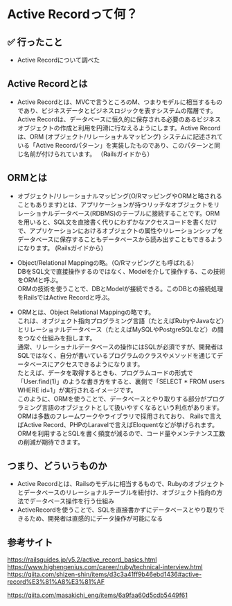 # Active Recordって何？

## ✅ 行ったこと

- Active Recordについて調べた

## Active Recordとは

- Active Recordとは、MVCで言うところのM、つまりモデルに相当するものであり、ビジネスデータとビジネスロジックを表すシステムの階層です。Active Recordは、データベースに恒久的に保存される必要のあるビジネスオブジェクトの作成と利用を円滑に行なえるようにします。Active Recordは、ORM (オブジェクト/リレーショナルマッピング) システムに記述されている「Active Recordパターン」を実装したものであり、このパターンと同じ名前が付けられています。
（Railsガイドから）

## ORMとは
- オブジェクト/リレーショナルマッピング(O/RマッピングやORMと略されることもあります)とは、アプリケーションが持つリッチなオブジェクトをリレーショナルデータベース(RDBMS)のテーブルに接続することです。ORMを用いると、SQL文を直接書く代りにわずかなアクセスコードを書くだけで、アプリケーションにおけるオブジェクトの属性やリレーションシップをデータベースに保存することもデータベースから読み出すこともできるようになります。
(Railsガイドから)

- Object/Relational Mappingの略。（O/Rマッピングとも呼ばれる）<br>
DBをSQL文で直接操作するのではなく、Modelを介して操作する、この技術をORMと呼ぶ。<br>
ORMの技術を使うことで、DBとModelが接続できる。このDBとの接続処理をRailsではActive Recordと呼ぶ。

- ORMとは、Object Relational Mappingの略です。<br>
これは、オブジェクト指向プログラミング言語（たとえばRubyやJavaなど）とリレーショナルデータベース（たとえばMySQLやPostgreSQLなど）の間をつなぐ仕組みを指します。<br>
通常、リレーショナルデータベースの操作にはSQLが必須ですが、開発者はSQLではなく、自分が書いているプログラムのクラスやメソッドを通じてデータベースにアクセスできるようになります。<br>
たとえば、データを取得するときも、プログラムコードの形式で「User.find(1)」のような書き方をすると、裏側で「SELECT * FROM users WHERE id=1」が実行されるイメージです。<br>
このように、ORMを使うことで、データベースとやり取りする部分がプログラミング言語のオブジェクトとして扱いやすくなるという利点があります。<br>
ORMは多数のフレームワークやライブラリで採用されており、 Railsで言えばActive Record、PHPのLaravelで言えばEloquentなどが挙げられます。<br>
ORMを利用するとSQLを書く頻度が減るので、コード量やメンテナンス工数の削減が期待できます。<br>


## つまり、どういうものか
- Active Recordとは、Railsのモデルに相当するもので、Rubyのオブジェクトとデータベースのリレーショナルテーブルを紐付け、オブジェクト指向の方法でデータベース操作を行う仕組み
- ActiveRecordを使うことで、SQLを直接書かずにデータベースとやり取りできるため、開発者は直感的にデータ操作が可能になる

## 参考サイト
https://railsguides.jp/v5.2/active_record_basics.html
https://www.highengenius.com/career/ruby/technical-interview.html
https://qiita.com/shizen-shin/items/d3c3a41ff9b46ebd1436#active-record%E3%81%A8%E3%81%AF


https://qiita.com/masakichi_eng/items/6a9faa60d5cdb5449f61